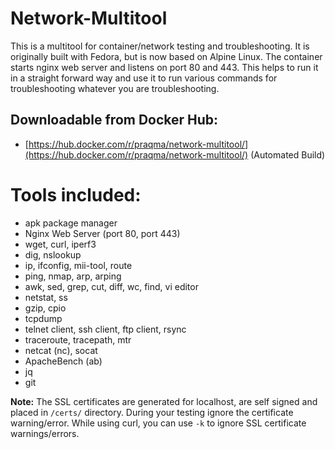 # Network-Multitool
This is a multitool for container/network testing and troubleshooting. It is originally built with Fedora, but is now based on Alpine Linux. The container starts nginx web server and listens on port 80 and 443. This helps to run it in a straight forward way and use it to run various commands for troubleshooting whatever you are troubleshooting.

## Downloadable from Docker Hub: 
* [https://hub.docker.com/r/praqma/network-multitool/](https://hub.docker.com/r/praqma/network-multitool/)  (Automated Build)

# Tools included:
* apk package manager
* Nginx Web Server (port 80, port 443)
* wget, curl, iperf3
* dig, nslookup
* ip, ifconfig, mii-tool, route
* ping, nmap, arp, arping
* awk, sed, grep, cut, diff, wc, find, vi editor
* netstat, ss
* gzip, cpio
* tcpdump
* telnet client, ssh client, ftp client, rsync
* traceroute, tracepath, mtr
* netcat (nc), socat
* ApacheBench (ab)
* jq
* git


**Note:** The SSL certificates are generated for localhost, are self signed and placed in `/certs/` directory. During your testing ignore the certificate warning/error. While using curl, you can use `-k` to ignore SSL certificate warnings/errors. 
